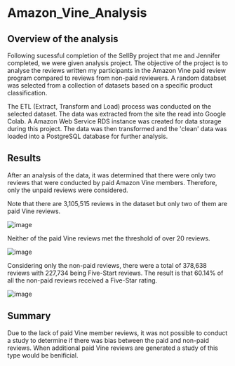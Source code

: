 # Amazon_Vine_Analysis
## Overview of the analysis
Following sucessful completion of the SellBy project that me and Jennifer completed, we were given analysis project. The objective of the project is to analyse the reviews written my participants in the Amazon Vine paid review program compared to reviews from non-paid reviewers. A random databset was selected from a collection of datasets based on a specific product classification. 

The ETL (Extract, Transform and Load) process was conducted on the selected dataset. The data was extracted from the site the read into Google Colab. A Amazon Web Service RDS instance was created for data storage during this project. The data was then transformed and the 'clean' data was loaded into a PostgreSQL database for further analysis. 

## Results

After an analysis of the data, it was determined that there were only two reviews that were conducted by paid Amazon Vine members. Therefore, only the unpaid reviews were considered. 

Note that there are 3,105,515 reviews in the dataset but only two of them are paid Vine reviews.

![image](https://user-images.githubusercontent.com/88912539/147859624-72841b5a-be7b-43f2-a727-16bfc1e102b6.png)


Neither of the paid Vine reviews met the threshold of over 20 reviews.

![image](https://user-images.githubusercontent.com/88912539/147859682-baab8a71-2654-4990-afd2-5189cb8f193e.png)

Considering only the non-paid reviews, there were a total of 378,638 reviews with 227,734 being Five-Start reviews. The result is that 60.14% of all the non-paid reviews received a Five-Star rating. 

![image](https://user-images.githubusercontent.com/88912539/147859777-c4730914-61ed-463a-9535-28473a361224.png)

## Summary 
Due to the lack of paid Vine member reviews, it was not possible to conduct a study to determine if there was bias between the paid and non-paid reviews. When additional paid Vine reviews are generated a study of this type would be benificial. 
